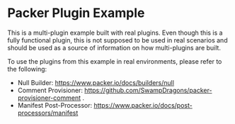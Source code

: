# Packer Plugin Example

This is a multi-plugin example built with real plugins. Even though this is a fully functional plugin,
this is not supposed to be used in real scenarios and should be used as a source of information on how 
multi-plugins are built.

To use the plugins from this example in real environments, please refer to the following: 
- Null Builder: https://www.packer.io/docs/builders/null
- Comment Provisioner: https://github.com/SwampDragons/packer-provisioner-comment .  
- Manifest Post-Processor: https://www.packer.io/docs/post-processors/manifest